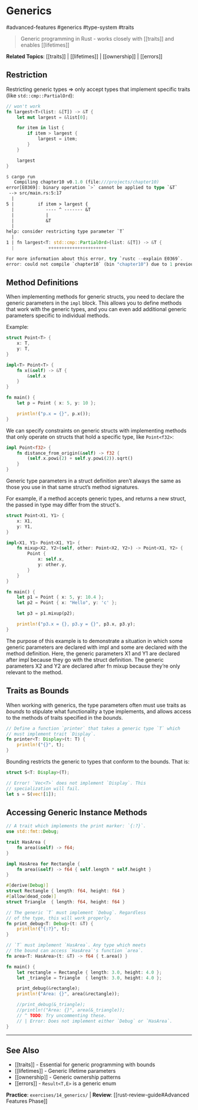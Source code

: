 # Generics

#advanced-features #generics #type-system #traits

> Generic programming in Rust - works closely with [[traits]] and enables [[lifetimes]]

**Related Topics**: [[traits]] | [[lifetimes]] | [[ownership]] | [[errors]]

## Restriction

Restricting generic types => only accept types that implement specific traits (like `std::cmp::PartialOrd`):

```rust
// won't work
fn largest<T>(list: &[T]) -> &T {
    let mut largest = &list[0];

    for item in list {
        if item > largest {
            largest = item;
        }
    }

    largest
}
```

```rust
$ cargo run
   Compiling chapter10 v0.1.0 (file:///projects/chapter10)
error[E0369]: binary operation `>` cannot be applied to type `&T`
 --> src/main.rs:5:17
  |
5 |         if item > largest {
  |            ---- ^ ------- &T
  |            |
  |            &T
  |
help: consider restricting type parameter `T`
  |
1 | fn largest<T: std::cmp::PartialOrd>(list: &[T]) -> &T {
  |             ++++++++++++++++++++++

For more information about this error, try `rustc --explain E0369`.
error: could not compile `chapter10` (bin "chapter10") due to 1 previous error
```

## Method Definitions

When implementing methods for generic structs, you need to declare the generic parameters in the `impl` block. This allows you to define methods that work with the generic types, and you can even add additional generic parameters specific to individual methods.

Example:

```rust
struct Point<T> {
    x: T,
    y: T,
}

impl<T> Point<T> {
    fn x(&self) -> &T {
        &self.x
    }
}

fn main() {
    let p = Point { x: 5, y: 10 };

    println!("p.x = {}", p.x());
}
```

We can specify constraints on generic structs with implementing methods that only operate
on structs that hold a specific type, like `Point<f32>`:

```rust
impl Point<f32> {
    fn distance_from_origin(&self) -> f32 {
        (self.x.powi(2) + self.y.powi(2)).sqrt()
    }
}
```

Generic type parameters in a struct definition aren’t always the same as those you use in that
same struct’s method signatures.

For example, if a method accepts generic types, and returns a new struct, the passed in type may differ from
the struct's.

```rust
struct Point<X1, Y1> {
    x: X1,
    y: Y1,
}

impl<X1, Y1> Point<X1, Y1> {
    fn mixup<X2, Y2>(self, other: Point<X2, Y2>) -> Point<X1, Y2> {
        Point {
            x: self.x,
            y: other.y,
        }
    }
}

fn main() {
    let p1 = Point { x: 5, y: 10.4 };
    let p2 = Point { x: "Hello", y: 'c' };

    let p3 = p1.mixup(p2);

    println!("p3.x = {}, p3.y = {}", p3.x, p3.y);
}
```

The purpose of this example is to demonstrate a situation in which some generic parameters are declared with impl and
some are declared with the method definition. Here, the generic parameters X1 and Y1 are declared after impl because
they go with the struct definition. The generic parameters X2 and Y2 are declared after fn mixup because they’re only
relevant to the method.

## Traits as Bounds

When working with generics, the type parameters often must use traits as _bounds_ to stipulate what
functionality a type implements, and allows access to the methods of traits specified in the _bounds_.

```rust
// Define a function `printer` that takes a generic type `T` which
// must implement trait `Display`.
fn printer<T: Display>(t: T) {
    println!("{}", t);
}
```

Bounding restricts the generic to types that conform to the bounds. That is:

```rust
struct S<T: Display>(T);

// Error! `Vec<T>` does not implement `Display`. This
// specialization will fail.
let s = S(vec![1]);
```

## Accessing Generic Instance Methods

```rust
// A trait which implements the print marker: `{:?}`.
use std::fmt::Debug;

trait HasArea {
    fn area(&self) -> f64;
}

impl HasArea for Rectangle {
    fn area(&self) -> f64 { self.length * self.height }
}

#[derive(Debug)]
struct Rectangle { length: f64, height: f64 }
#[allow(dead_code)]
struct Triangle  { length: f64, height: f64 }

// The generic `T` must implement `Debug`. Regardless
// of the type, this will work properly.
fn print_debug<T: Debug>(t: &T) {
    println!("{:?}", t);
}

// `T` must implement `HasArea`. Any type which meets
// the bound can access `HasArea`'s function `area`.
fn area<T: HasArea>(t: &T) -> f64 { t.area() }

fn main() {
    let rectangle = Rectangle { length: 3.0, height: 4.0 };
    let _triangle = Triangle  { length: 3.0, height: 4.0 };

    print_debug(&rectangle);
    println!("Area: {}", area(&rectangle));

    //print_debug(&_triangle);
    //println!("Area: {}", area(&_triangle));
    // ^ TODO: Try uncommenting these.
    // | Error: Does not implement either `Debug` or `HasArea`.
}
```

---

## See Also
- [[traits]] - Essential for generic programming with bounds
- [[lifetimes]] - Generic lifetime parameters
- [[ownership]] - Generic ownership patterns
- [[errors]] - `Result<T,E>` is a generic enum

**Practice**: `exercises/14_generics/` | **Review**: [[rust-review-guide#Advanced Features Phase]]
